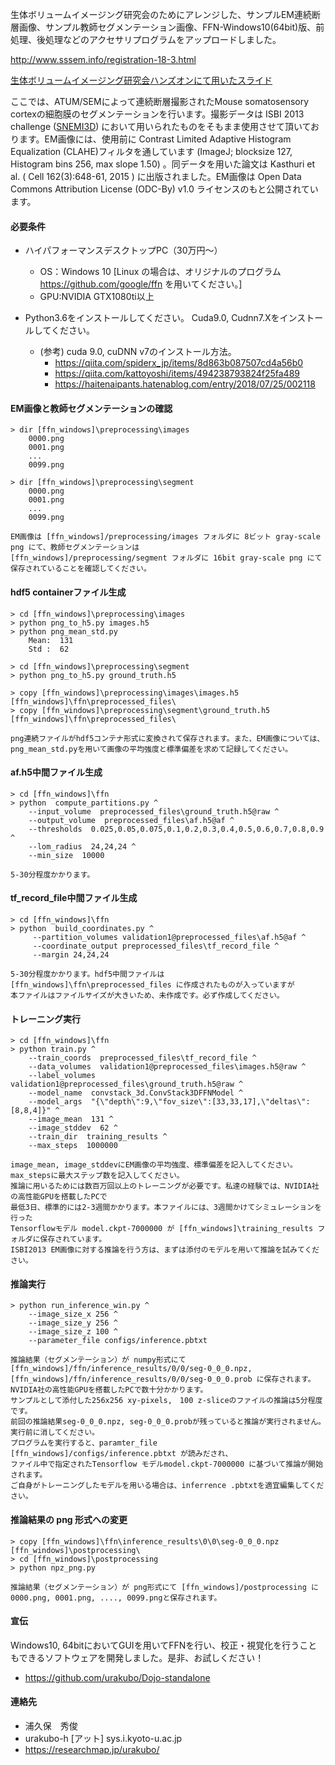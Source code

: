 生体ボリュームイメージング研究会のためにアレンジした、サンプルEM連続断層画像、サンプル教師セグメンテーション画像、FFN-Windows10(64bit)版、前処理、後処理などのアクセサリプログラムをアップロードしました。

http://www.sssem.info/registration-18-3.html

[生体ボリュームイメージング研究会ハンズオンにて用いたスライド](FFN_HandsOn.pdf) 


ここでは、ATUM/SEMによって連続断層撮影されたMouse somatosensory cortexの細胞膜のセグメンテーションを行います。撮影データは ISBI 2013 challenge ([SNEMI3D](http://brainiac2.mit.edu/SNEMI3D/)) において用いられたものをそもまま使用させて頂いております。EM画像には、使用前に Contrast Limited Adaptive Histogram Equalization (CLAHE)フィルタを通しています (ImageJ; blocksize 127,　Histogram bins 256, max slope 1.50) 。同データを用いた論文は Kasthuri et al. ( Cell 162(3):648-61, 2015 ) に出版されました。EM画像は Open Data Commons Attribution License (ODC-By) v1.0 ライセンスのもと公開されています。

#### 必要条件
-	ハイパフォーマンスデスクトップPC（30万円～）
	- OS：Windows 10 [Linux の場合は、オリジナルのプログラム https://github.com/google/ffn を用いてください。]
	- GPU:NVIDIA GTX1080ti以上

-	Python3.6をインストールしてください。
		Cuda9.0, Cudnn7.Xをインストールしてください。

	- (参考) cuda 9.0, cuDNN v7のインストール方法。
		- https://qiita.com/spiderx_jp/items/8d863b087507cd4a56b0
		- https://qiita.com/kattoyoshi/items/494238793824f25fa489
		- https://haitenaipants.hatenablog.com/entry/2018/07/25/002118


#### EM画像と教師セグメンテーションの確認

```EM画像と教師セグメンテーションの確認
> dir [ffn_windows]\preprocessing\images
	0000.png
	0001.png
	...
	0099.png

> dir [ffn_windows]\preprocessing\segment
	0000.png
	0001.png
	...
	0099.png
```

	EM画像は [ffn_windows]/preprocessing/images フォルダに 8ビット gray-scale png にて、教師セグメンテーションは	
	[ffn_windows]/preprocessing/segment フォルダに 16bit gray-scale png にて保存されていることを確認してください。

#### hdf5 containerファイル生成

```hdf5 containerファイル生成
> cd [ffn_windows]\preprocessing\images
> python png_to_h5.py images.h5
> python png_mean_std.py
    Mean:  131
    Std :  62

> cd [ffn_windows]\preprocessing\segment
> python png_to_h5.py ground_truth.h5

> copy [ffn_windows]\preprocessing\images\images.h5  [ffn_windows]\ffn\preprocessed_files\
> copy [ffn_windows]\preprocessing\segment\ground_truth.h5  [ffn_windows]\ffn\preprocessed_files\
```
	png連続ファイルがhdf5コンテナ形式に変換されて保存されます。また、EM画像については、
	png_mean_std.pyを用いて画像の平均強度と標準偏差を求めて記録してください。

#### af.h5中間ファイル生成

```af.h5中間ファイル生成
> cd [ffn_windows]\ffn
> python  compute_partitions.py ^
    --input_volume  preprocessed_files\ground_truth.h5@raw ^
    --output_volume  preprocessed_files\af.h5@af ^
    --thresholds  0.025,0.05,0.075,0.1,0.2,0.3,0.4,0.5,0.6,0.7,0.8,0.9 ^
    --lom_radius  24,24,24 ^
    --min_size  10000
```
	5-30分程度かかります。

#### tf_record_file中間ファイル生成

```tf_record_file中間ファイル生成
> cd [ffn_windows]\ffn
> python  build_coordinates.py ^
     --partition_volumes validation1@preprocessed_files\af.h5@af ^
     --coordinate_output preprocessed_files\tf_record_file ^
     --margin 24,24,24
```
	5-30分程度かかります。hdf5中間ファイルは [ffn_windows]\ffn\preprocessed_files に作成されたものが入っていますが
	本ファイルはファイルサイズが大きいため、未作成です。必ず作成してください。

#### トレーニング実行

```トレーニング実行
> cd [ffn_windows]\ffn
> python train.py ^
    --train_coords  preprocessed_files\tf_record_file ^
    --data_volumes  validation1@preprocessed_files\images.h5@raw ^
    --label_volumes  validation1@preprocessed_files\ground_truth.h5@raw ^
    --model_name  convstack_3d.ConvStack3DFFNModel ^
    --model_args  "{\"depth\":9,\"fov_size\":[33,33,17],\"deltas\":[8,8,4]}" ^
    --image_mean  131 ^
    --image_stddev  62 ^
    --train_dir  training_results ^
    --max_steps  1000000
```
	image_mean, image_stddevにEM画像の平均強度、標準偏差を記入してください。max_stepsに最大ステップ数を記入してください。
	推論に用いるためには数百万回以上のトレーニングが必要です。私達の経験では、NVIDIA社の高性能GPUを搭載したPCで 
	最低3日、標準的には2-3週間かかります。本ファイルには、3週間かけてシミュレーションを行った
	Tensorflowモデル model.ckpt-7000000 が [ffn_windows]\training_results フォルダに保存されています。
	ISBI2013 EM画像に対する推論を行う方は、まずは添付のモデルを用いて推論を試みてください。
	


#### 推論実行

```推論実行
> python run_inference_win.py ^
	--image_size_x 256 ^
	--image_size_y 256 ^
	--image_size_z 100 ^
	--parameter_file configs/inference.pbtxt
```

	推論結果（セグメンテーション）が numpy形式にて [ffn_windows]/ffn/inference_results/0/0/seg-0_0_0.npz,
	[ffn_windows]/ffn/inference_results/0/0/seg-0_0_0.prob に保存されます。
	NVIDIA社の高性能GPUを搭載したPCで数十分かかります。
	サンプルとして添付した256x256 xy-pixels,　100 z-sliceのファイルの推論は5分程度です。
	前回の推論結果seg-0_0_0.npz, seg-0_0_0.probが残っていると推論が実行されません。実行前に消してください。
	プログラムを実行すると、paramter_file [ffn_windows]/configs/inference.pbtxt が読みだされ、
	ファイル中で指定されたTensorflow モデルmodel.ckpt-7000000 に基づいて推論が開始されます。
	ご自身がトレーニングしたモデルを用いる場合は、inferrence .pbtxtを適宜編集してください。

#### 推論結果の png 形式への変更

```推論結果の png 形式への変更
> copy [ffn_windows]\ffn\inference_results\0\0\seg-0_0_0.npz  [ffn_windows]\postprocessing\
> cd [ffn_windows]\postprocessing
> python npz_png.py
```

	推論結果（セグメンテーション）が png形式にて [ffn_windows]/postprocessing に
	0000.png, 0001.png, ...., 0099.pngと保存されます。

#### 宣伝
Windows10, 64bitにおいてGUIを用いてFFNを行い、校正・視覚化を行うこともできるソフトウェアを開発しました。是非、お試しください！
- https://github.com/urakubo/Dojo-standalone

#### 連絡先
- 浦久保　秀俊
- urakubo-h [アット] sys.i.kyoto-u.ac.jp
- https://researchmap.jp/urakubo/

